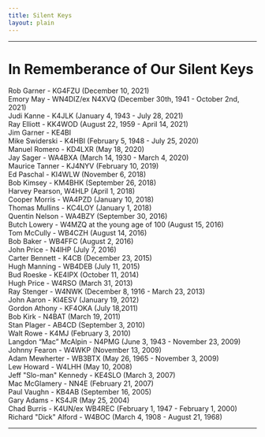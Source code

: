 ```yaml
---
title: Silent Keys
layout: plain
---
```

---
# In Rememberance of Our Silent Keys
   
> 
Rob Garner - KG4FZU (December 10, 2021)   
Emory May - WN4DIZ/ex N4XVQ (December 30th, 1941 - October 2nd, 2021)   
Judi Kanne - K4JLK (January 4, 1943 - July 28, 2021)   
Ray Elliott - KK4WOD (August 22, 1959 - April 14, 2021)   
Jim Garner - KE4BI   
Mike Swiderski - K4HBI (February 5, 1948 - July 25, 2020)   
Manuel Romero - KD4LXR (May 18, 2020)   
Jay Sager - WA4BXA (March 14, 1930 - March 4, 2020)   
Maurice Tanner - KJ4NYV (February 10, 2019)   
Ed Paschal - KI4WLW (November 6, 2018)   
Bob Kimsey - KM4BHK (September 26, 2018)   
Harvey Pearson, W4HLP (April 1, 2018)   
Cooper Morris - WA4PZD (January 10, 2018)   
Thomas Mullins - KC4LOY (January 1, 2018)   
Quentin Nelson - WA4BZY (September 30, 2016)   
Butch Lowery - W4MZQ at the young age of 100 (August 15, 2016)   
Tom McCully - WB4CZH (August 14, 2016)   
Bob Baker - WB4FFC (August 2, 2016)   
John Price - N4IHP (July 7, 2016)   
Carter Bennett - K4CB (December 23, 2015)   
Hugh Manning - WB4DEB (July 11, 2015)   
Bud Roeske - KE4IPX (October 11, 2014)   
Hugh Price - W4RSO (March 31, 2013)   
Ray Stenger - W4NWK (December 8, 1916 - March 23, 2013)   
John Aaron - KI4ESV (January 19, 2012)   
Gordon Athony - KF4OKA (July 18,2011)   
Bob Kirk - N4BAT (March 19, 2011)   
Stan Plager - AB4CD (September 3, 2010)   
Walt Rowe - K4MJ (February 3, 2010)   
Langdon “Mac” McAlpin - N4PMG (June 3, 1943 - November 23, 2009)    
Johnny Fearon - W4WKP (November 13, 2009)   
Adam Mewherter - WB3BTX (May 26, 1965 - November 3, 2009)   
Lew Howard - W4LHH (May 10, 2008)   
Jeff "Slo-man" Kennedy - KE4SLO (March 3, 2007)   
Mac McGlamery - NN4E (February 21, 2007)   
Paul Vaughn - KB4AB (September 16, 2005)   
Gary Adams - KS4JR (May 25, 2004)   
Chad Burris - K4UN/ex WB4REC (February 1, 1947 - February 1, 2000)   
Richard "Dick" Alford - W4BOC (March 4, 1908 - August 21, 1968)

---
